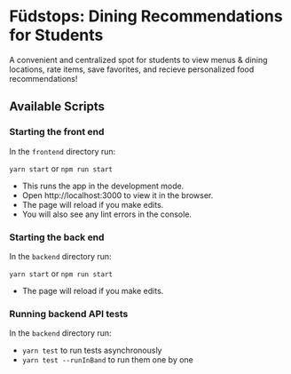 # Füdstops: Dining Recommendations for Students

A convenient and centralized spot for students to view menus & dining locations, rate items, save favorites, and recieve personalized food recommendations!

## Available Scripts

### Starting the front end

In the `frontend` directory run:

`yarn start` or `npm run start`

- This runs the app in the development mode.
- Open http://localhost:3000 to view it in the browser.
- The page will reload if you make edits.
- You will also see any lint errors in the console.

### Starting the back end

In the `backend` directory run:

`yarn start` or `npm run start`

- The page will reload if you make edits.

### Running backend API tests

In the `backend` directory run:

 - `yarn test` to run tests asynchronously
 - `yarn test --runInBand` to run them one by one

